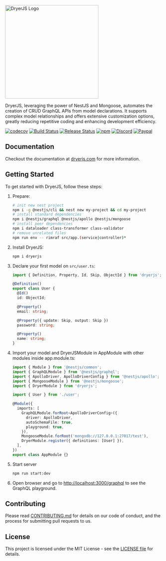 <picture>
  <source media="(prefers-color-scheme: light)" srcset="https://dryerjs.github.io/logo-light.png">
  <source media="(prefers-color-scheme: dark)" srcset="https://dryerjs.github.io/logo-dark.png">
  <img alt="DryerJS Logo" src="https://dryerjs.github.io/logo-light.png" width="300px">
</picture>

DryerJS, leveraging the power of NestJS and Mongoose, automates the creation of CRUD GraphQL APIs from model declarations. It supports complex model relationships and offers extensive customization options, greatly reducing repetitive coding and enhancing development efficiency.

[![codecov](https://codecov.io/gh/dryerjs/dryerjs/graph/badge.svg?token=ZQOWFCGXUK)](https://codecov.io/gh/dryerjs/dryerjs)
[![Build Status](https://github.com/dryerjs/dryerjs/workflows/CI/badge.svg)](https://github.com/dryerjs/dryerjs/actions)
[![Release Status](https://github.com/dryerjs/dryerjs/workflows/Release/badge.svg)](https://github.com/dryerjs/dryerjs/actions)
[![npm](https://img.shields.io/npm/v/dryerjs?logo=npm&color=success)](https://www.npmjs.com/package/dryerjs)
[![Discord](https://img.shields.io/discord/1165841842873565264?logo=discord&color=success)](https://discord.gg/mBZN86W5Fa)
[![Paypal](https://img.shields.io/badge/Donate-PayPal-ff3f59.svg?logo=paypal&color=success)](https://paypal.me/briandryerjs)

## Documentation

Checkout the documentation at [dryerjs.com](https://dryerjs.com) for more information.

## Getting Started

To get started with DryerJS, follow these steps:

1. Prepare:

   ```bash
   # init new nest project
   npm i -g @nestjs/cli && nest new my-project && cd my-project
   # install standard dependencies
   npm i @nestjs/graphql @nestjs/apollo @nestjs/mongoose
   # install peer dependencies
   npm i dataloader class-transformer class-validator
   # remove unrelated files
   npm run env -- rimraf src/app.(service|controller)*
   ```
2. Install DryerJS:

   ```bash
   npm i dryerjs
   ```

3. Declare your first model on `src/user.ts`:

   ```typescript
   import { Definition, Property, Id, Skip, ObjectId } from 'dryerjs';

   @Definition()
   export class User {
     @Id()
     id: ObjectId;

     @Property()
     email: string;

     @Property({ update: Skip, output: Skip })
     password: string;

     @Property()
     name: string;
   }
   ```

4. Import your model and DryerJSModule in AppModule with other modules inside app.module.ts:

   ```typescript
   import { Module } from '@nestjs/common';
   import { GraphQLModule } from '@nestjs/graphql';
   import { ApolloDriver, ApolloDriverConfig } from '@nestjs/apollo';
   import { MongooseModule } from '@nestjs/mongoose';
   import { DryerModule } from 'dryerjs';

   import { User } from './user';

   @Module({
     imports: [
       GraphQLModule.forRoot<ApolloDriverConfig>({
         driver: ApolloDriver,
         autoSchemaFile: true,
         playground: true,
       }),
       MongooseModule.forRoot('mongodb://127.0.0.1:27017/test'),
       DryerModule.register({ definitions: [User] }),
     ],
   })
   export class AppModule {}
   ```

5. Start server

   ```bash
   npm run start:dev
   ```

6. Open browser and go to [http://localhost:3000/graphql](http://localhost:3000/graphql) to see the GraphQL playground.

## Contributing

Please read [CONTRIBUTING.md](https://github.com/dryerjs/dryerjs/blob/master/CONTRIBUTING.md) for details on our code of conduct, and the process for submitting pull requests to us.

## License

This project is licensed under the MIT License - see the [LICENSE file](https://github.com/dryerjs/dryerjs/blob/master/LICENSE) for details.
